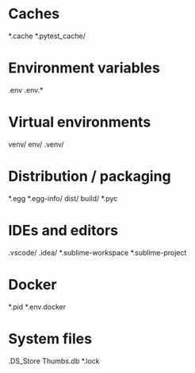 # Caches
*.cache
*.pytest_cache/

# Environment variables
.env
.env.*


# Virtual environments
venv/
env/
.venv/

# Distribution / packaging
*.egg
*.egg-info/
dist/
build/
*.pyc

# IDEs and editors
.vscode/
.idea/
*.sublime-workspace
*.sublime-project


# Docker
*.pid
*.env.docker

# System files
.DS_Store
Thumbs.db
*.lock
